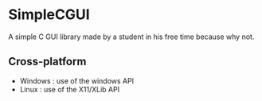 # SimpleCGUI

A simple C GUI library made by a student in his free time because why not.

## Cross-platform

- Windows : use of the windows API
- Linux : use of the X11/XLib API
